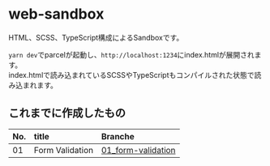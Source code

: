 # web-sandbox

HTML、SCSS、TypeScript構成によるSandboxです。  

`yarn dev`でparcelが起動し、`http://localhost:1234`にindex.htmlが展開されます。  
index.htmlで読み込まれているSCSSやTypeScriptもコンパイルされた状態で読み込まれます。

## これまでに作成したもの

| No. | title | Branche |
| :-- | :-- | :-- |
| 01 | Form Validation | [01_form-validation](https://github.com/S-Yamamoto3215/web-sandbox/tree/01_form-validation) |
